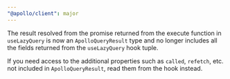 ```yaml
---
"@apollo/client": major
---
```


The result resolved from the promise returned from the execute function in `useLazyQuery` is now an `ApolloQueryResult` type and no longer includes all the fields returned from the `useLazyQuery` hook tuple.

If you need access to the additional properties such as `called`, `refetch`, etc. not included in `ApolloQueryResult`, read them from the hook instead.
